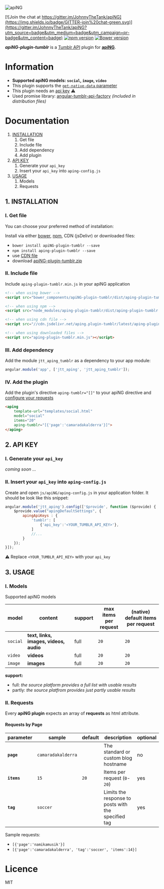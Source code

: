 [logo]: http://aping.io/logo/320/aping-plugin.png "apiNG Plugin"
![apiNG][logo]

[![Join the chat at https://gitter.im/JohnnyTheTank/apiNG](https://img.shields.io/badge/GITTER-join%20chat-green.svg)](https://gitter.im/JohnnyTheTank/apiNG?utm_source=badge&utm_medium=badge&utm_campaign=pr-badge&utm_content=badge)
[![npm version](https://badge.fury.io/js/aping-plugin-tumblr.svg)](https://badge.fury.io/js/aping-plugin-tumblr)
[![Bower version](https://badge.fury.io/bo/apiNG-plugin-tumblr.svg)](https://badge.fury.io/bo/apiNG-plugin-tumblr)

**_apiNG-plugin-tumblr_** is a [Tumblr API](https://www.tumblr.com/docs/en/api/v2) plugin for [**apiNG**](https://github.com/JohnnyTheTank/apiNG).

# Information
* **Supported apiNG models: `social`, `image`, `video`**
* This plugin supports the [`get-native-data` parameter](https://aping.readme.io/docs/advanced#parameters)
* This plugin needs an [api key](#2-api-key) :warning:
* Used promise library: [angular-tumblr-api-factory](https://github.com/JohnnyTheTank/angular-tumblr-api-factory) _(included in distribution files)_

# Documentation

1. [INSTALLATION](#1-installation)
    1. Get file
    2. Include file
    3. Add dependency
    4. Add plugin
2. [API KEY](#2-api-key)
    1. Generate your `api_key`
    2. Insert your `api_key` into `aping-config.js`
3. [USAGE](#3-usage)
    1. Models
    2. Requests

## 1. INSTALLATION

### I. Get file
You can choose your preferred method of installation:

Install via either [bower](http://bower.io/), [npm](https://www.npmjs.com/), CDN (jsDelivr) or downloaded files:

* `bower install apiNG-plugin-tumblr --save`
* `npm install aping-plugin-tumblr --save`
* use [CDN file](https://www.jsdelivr.com/projects/aping.plugin-tumblr)
* download [apiNG-plugin-tumblr.zip](https://github.com/JohnnyTheTank/apiNG-plugin-tumblr/zipball/master)

### II. Include file
Include `aping-plugin-tumblr.min.js` in your apiNG application

```html
<!-- when using bower -->
<script src="bower_components/apiNG-plugin-tumblr/dist/aping-plugin-tumblr.min.js"></script>

<!-- when using npm -->
<script src="node_modules/aping-plugin-tumblr/dist/aping-plugin-tumblr.min.js"></script>

<!-- when using cdn file -->
<script src="//cdn.jsdelivr.net/aping.plugin-tumblr/latest/aping-plugin-tumblr.min.js"></script>

<!-- when using downloaded files -->
<script src="aping-plugin-tumblr.min.js"></script>
```

### III. Add dependency
Add the module `jtt_aping_tumblr` as a dependency to your app module:
```js
angular.module('app', ['jtt_aping', 'jtt_aping_tumblr']);
```

### IV. Add the plugin
Add the plugin's directive `aping-tumblr="[]"` to your apiNG directive and [configure your requests](#ii-requests)
```html
<aping
    template-url="templates/social.html"
    model="social"
    items="20"
    aping-tumblr="[{'page':'camaradakalderra'}]">
</aping>
```

## 2. API KEY

### I. Generate your `api_key`
_coming soon ..._

### II. Insert your `api_key` into `aping-config.js`
Create and open `js/apiNG/aping-config.js` in your application folder. It should be look like this snippet:
```js
angular.module('jtt_aping').config(['$provide', function ($provide) {
    $provide.value("apingDefaultSettings", {
        apingApiKeys : {
            'tumblr': [
                {'api_key':'<YOUR_TUMBLR_API_KEY>'},
            ]
            //...
        }
    });
}]);
```

:warning: Replace `<YOUR_TUMBLR_API_KEY>` with your `api_key`

## 3. USAGE

### I. Models
Supported apiNG models

|  model   | content | support | max items<br>per request | (native) default items<br>per request |
|----------|---------|---------|--------|---------|
| `social` | **text, links, images, videos, audio** | full    | `20`   | `20`   |
| `video`  | **videos** | full    | `20`   | `20`   |
| `image`  | **images** | full    | `20`   | `20`   |

**support:**
* full: _the source platform provides a full list with usable results_
* partly: _the source platfrom provides just partly usable results_


### II. Requests
Every **apiNG plugin** expects an array of **requests** as html attribute.

#### Requests by Page
|  parameter  | sample | default | description | optional |
|----------|---------|---------|---------|---------|
| **`page`** | `camaradakalderra` |  | The standard or custom blog hostname  | no |
| **`items`**  | `15` | `20` | Items per request (`0`-`20`) |  yes  |
| **`tag`** | `soccer` |  | Limits the response to posts with the specified tag | yes |

Sample requests:
* `[{'page':'namikamusik'}]`
* `[{'page':'camaradakalderra', 'tag':'soccer', 'items':14}]`

# Licence
MIT

